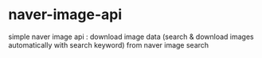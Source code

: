 # naver-image-api
simple naver image api : 
download image data (search & download images automatically with search keyword) from naver image search
